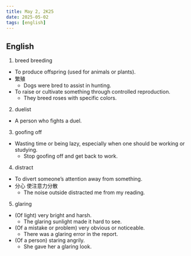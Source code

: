 ```yaml
---
title: May 2, 2K25
date: 2025-05-02
tags: [english]
---
```


## English

1. breed breeding
  - To produce offspring (used for animals or plants).
  - 繁殖
    - Dogs were bred to assist in hunting.
  - To raise or cultivate something through controlled reproduction.
    - They breed roses with specific colors.
2. duelist
  - A person who fights a duel.
3. goofing off
  - Wasting time or being lazy, especially when one should be working or studying.
    - Stop goofing off and get back to work.
4. distract
  - To divert someone’s attention away from something.
  - 分心 使注意力分散
    - The noise outside distracted me from my reading.
5. glaring
  - (Of light) very bright and harsh.
    - The glaring sunlight made it hard to see.
  - (Of a mistake or problem) very obvious or noticeable.
    - There was a glaring error in the report.
  - (Of a person) staring angrily.
    - She gave her a glaring look.